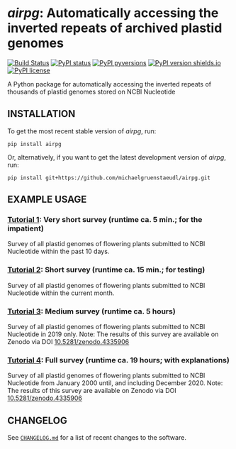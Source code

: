*airpg*: Automatically accessing the inverted repeats of archived plastid genomes
=================================================================================

[![Build Status](https://travis-ci.com/michaelgruenstaeudl/airpg.svg?branch=master)](https://travis-ci.com/michaelgruenstaeudl/airpg)
[![PyPI status](https://img.shields.io/pypi/status/airpg.svg)](https://pypi.python.org/pypi/airpg/)
[![PyPI pyversions](https://img.shields.io/pypi/pyversions/airpg.svg)](https://pypi.python.org/pypi/airpg/)
[![PyPI version shields.io](https://img.shields.io/pypi/v/airpg.svg)](https://pypi.python.org/pypi/airpg/)
[![PyPI license](https://img.shields.io/pypi/l/airpg.svg)](https://pypi.python.org/pypi/airpg/)

A Python package for automatically accessing the inverted repeats of thousands of plastid genomes stored on NCBI Nucleotide

## INSTALLATION
To get the most recent stable version of *airpg*, run:

    pip install airpg

Or, alternatively, if you want to get the latest development version of *airpg*, run:

    pip install git+https://github.com/michaelgruenstaeudl/airpg.git


## EXAMPLE USAGE


### [Tutorial 1](airpg/tutorials/tutorial1.md): Very short survey (runtime ca. 5 min.; for the impatient)
Survey of all plastid genomes of flowering plants submitted to NCBI Nucleotide within the past 10 days.


### [Tutorial 2](airpg/tutorials/tutorial2.md): Short survey (runtime ca. 15 min.; for testing)
Survey of all plastid genomes of flowering plants submitted to NCBI Nucleotide within the current month.


### [Tutorial 3](airpg/tutorials/tutorial3.md): Medium survey (runtime ca. 5 hours)
Survey of all plastid genomes of flowering plants submitted to NCBI Nucleotide in 2019 only. Note: The results of this survey are available on Zenodo via DOI [10.5281/zenodo.4335906](https://zenodo.org/record/4335906)


### [Tutorial 4](airpg/tutorials/tutorial4.md): Full survey (runtime ca. 19 hours; with explanations)
Survey of all plastid genomes of flowering plants submitted to NCBI Nucleotide from January 2000 until, and including December 2020. Note: The results of this survey are available on Zenodo via DOI [10.5281/zenodo.4335906](https://zenodo.org/record/4335906)



<!--
## PACKAGING INSTRUCTIONS
```
#pip install .  ## For local testing

python3 -m build
python3 -m twine upload --repository testpypi dist/*
python3 -m pip install --index-url https://test.pypi.org/simple/ --no-deps airpg

python3 -m twine upload dist/*
python3 -m pip install airpg
```
-->

## CHANGELOG
See [`CHANGELOG.md`](CHANGELOG.md) for a list of recent changes to the software.
